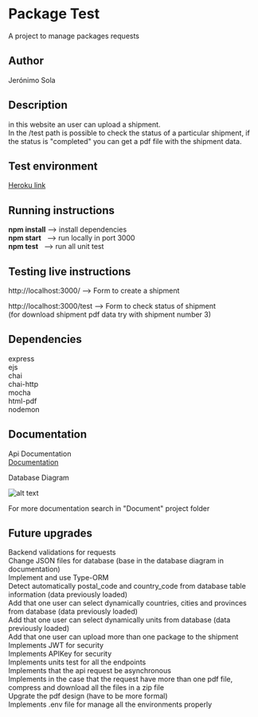 # Package Test

A project to manage packages requests  


## Author

Jerónimo Sola


## Description

in this website an user can upload a shipment.  
In the /test path is possible to check the status of a particular shipment, if the status is "completed" you can get a pdf file with the shipment data.


## Test environment

[Heroku link](https://testpackage123.herokuapp.com)


## Running instructions

**npm install** --> install dependencies  
**npm start** &nbsp; --> run locally in port 3000  
**npm test** &nbsp; --> run all unit test


## Testing live instructions

http://localhost:3000/ --> Form to create a shipment

http://localhost:3000/test --> Form to check status of shipment   
(for download shipment pdf data try with shipment number 3)


## Dependencies

express  
ejs  
chai  
chai-http  
mocha  
html-pdf  
nodemon  


## Documentation

Api Documentation  
[Documentation](https://app.swaggerhub.com/apis-docs/cuchujero/packageAPI2/1.0.0)


Database Diagram

![alt text](https://i.ibb.co/hRdNcD6/bd-image.png)


For more documentation search in "Document" project folder


## Future upgrades

Backend validations for requests     
Change JSON files for database (base in the database diagram in documentation)  
Implement and use Type-ORM    
Detect automatically postal_code and country_code from database table information (data previously loaded)    
Add that one user can select dynamically countries, cities and provinces from database (data previously loaded)    
Add that one user can select dynamically units from database (data previously loaded)    
Add that one user can upload more than one package to the shipment    
Implements JWT for security    
Implements APIKey for security    
Implements units test for all the endpoints    
Implements that the api request be asynchronous     
Implements in the case that the request have more than one pdf file, compress and download all the files in a zip file    
Upgrate the pdf design (have to be more formal)     
Implements .env file for manage all the environments properly       